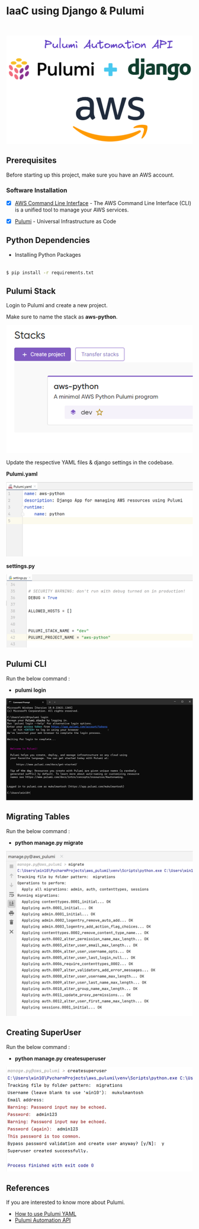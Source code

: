 # IaaC using Django & Pulumi
<br>

![stack_logo](./misc/images/pulumi_automation.png)

## Prerequisites 

Before starting up this project, make sure you have an AWS account.

### Software Installation

- [x] [AWS Command Line Interface](https://aws.amazon.com/cli/) - The AWS Command Line Interface (CLI) is a unified tool to manage your AWS services.


- [x] [Pulumi](https://www.pulumi.com/) - Universal Infrastructure as Code


## Python Dependencies

- Installing Python Packages

```bash

$ pip install -r requirements.txt

```

## Pulumi Stack

Login to Pulumi and create a new project.

Make sure to name the stack as **aws-python**.


![step1](./misc/images/step1.png)


Update the respective YAML files & django settings in the codebase.

**Pulumi.yaml**

![step2](./misc/images/step2.png)

**settings.py**

![step3](./misc/images/step3.png)


## Pulumi CLI

Run the below command :
- **pulumi login**

![step4](./misc/images/step4.png)



## Migrating Tables

Run the below command :

- **python manage.py migrate**

![step5](./misc/images/step5.png)


## Creating SuperUser

Run the below command : 

- **python manage.py createsuperuser**

![step6](./misc/images/step6.png)





## References

If you are interested to know more about Pulumi.

- [How to use Pulumi YAML](https://www.pulumi.com/docs/intro/languages/yaml/)
- [Pulumi Automation API](https://www.pulumi.com/automation/) 